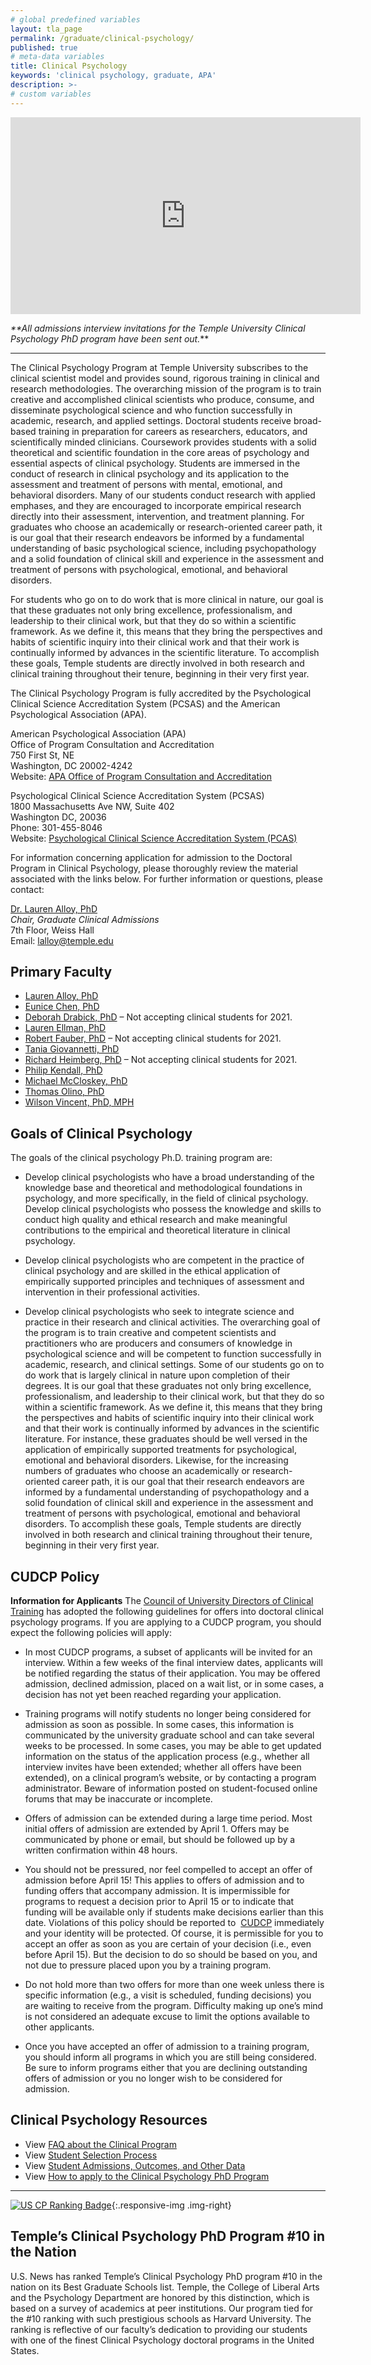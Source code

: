 ```yaml
---
# global predefined variables
layout: tla_page
permalink: /graduate/clinical-psychology/
published: true
# meta-data variables
title: Clinical Psychology
keywords: 'clinical psychology, graduate, APA'
description: >-
# custom variables
---
```


<div align="center" class="video-container"><iframe width="560" height="315" src="https://www.youtube.com/embed/cUJsqTpx1lA" frameborder="0" allow="accelerometer; autoplay; encrypted-media; gyroscope; picture-in-picture" allowfullscreen></iframe></div>

_**All admissions interview invitations for the Temple University Clinical Psychology PhD program have been sent out._**

___

The Clinical Psychology Program at Temple University subscribes to the clinical scientist model and provides sound, rigorous training in clinical and research methodologies. The overarching mission of the program is to train creative and accomplished clinical scientists who produce, consume, and disseminate psychological science and who function successfully in academic, research, and applied settings. Doctoral students receive broad-based training in preparation for careers as researchers, educators, and scientifically minded clinicians. Coursework provides students with a solid theoretical and scientific foundation in the core areas of psychology and essential aspects of clinical psychology. Students are immersed in the conduct of research in clinical psychology and its application to the assessment and treatment of persons with mental, emotional, and behavioral disorders. Many of our students conduct research with applied emphases, and they are encouraged to incorporate empirical research directly into their assessment, intervention, and treatment planning. For graduates who choose an academically or research-oriented career path, it is our goal that their research endeavors be informed by a fundamental understanding of basic psychological science, including psychopathology and a solid foundation of clinical skill and experience in the assessment and treatment of persons with psychological, emotional, and behavioral disorders.

For students who go on to do work that is more clinical in nature, our goal is that these graduates not only bring excellence, professionalism, and leadership to their clinical work, but that they do so within a scientific framework. As we define it, this means that they bring the perspectives and habits of scientific inquiry into their clinical work and that their work is continually informed by advances in the scientific literature. To accomplish these goals, Temple students are directly involved in both research and clinical training throughout their tenure, beginning in their very first year.

The Clinical Psychology Program is fully accredited by the Psychological Clinical Science Accreditation System (PCSAS) and the American Psychological Association (APA).

American Psychological Association (APA)<br/>
Office of Program Consultation and Accreditation<br/>
750 First St, NE<br/>
Washington, DC 20002-4242<br/>
Website: [APA Office of Program Consultation and Accreditation](http://www.apa.org/ed/accreditation/index.aspx)

Psychological Clinical Science Accreditation System (PCSAS)<br/>
1800 Massachusetts Ave NW, Suite 402<br/>
Washington DC, 20036<br/>
Phone: 301-455-8046<br/>
Website: [Psychological Clinical Science Accreditation System (PCAS)](http://www.pcsas.org/)<br/>

For information concerning application for admission to the Doctoral Program in Clinical Psychology, please thoroughly review the material associated with the links below. For further information or questions, please contact:

[Dr. Lauren Alloy, PhD](https://liberalarts.temple.edu/academics/faculty/alloy-lauren)<br/>
_Chair, Graduate Clinical Admissions_<br/>
7th Floor, Weiss Hall<br/>
Email: [lalloy@temple.edu](mailto:lalloy@temple.edu)<br/>

## Primary Faculty

- [Lauren Alloy, PhD](https://liberalarts.temple.edu/academics/faculty/alloy-lauren)
- [Eunice Chen, PhD](https://liberalarts.temple.edu/academics/faculty/chen-eunice)
- [Deborah Drabick, PhD](https://liberalarts.temple.edu/academics/faculty/drabick-deborah) – Not accepting clinical students for 2021.
- [Lauren Ellman, PhD](https://liberalarts.temple.edu/academics/faculty/ellman-lauren)
- [Robert Fauber, PhD](https://liberalarts.temple.edu/academics/faculty/fauber-robert) – Not accepting clinical students for 2021.
- [Tania Giovannetti, PhD](https://liberalarts.temple.edu/academics/faculty/giovannetti-tania) 
- [Richard Heimberg, PhD](https://liberalarts.temple.edu/academics/faculty/heimberg-richard) – Not accepting clinical students for 2021.
- [Philip Kendall, PhD](https://liberalarts.temple.edu/academics/faculty/kendall-philip-c)
- [Michael McCloskey, PhD](https://liberalarts.temple.edu/academics/faculty/mccloskey-michael) 
- [Thomas Olino, PhD](https://liberalarts.temple.edu/academics/faculty/olino-thomas)
- [Wilson Vincent, PhD, MPH](https://liberalarts.temple.edu/academics/faculty/vincent-wilson)

## Goals of Clinical Psychology
The goals of the clinical psychology Ph.D. training program are:

- Develop clinical psychologists who have a broad understanding of the knowledge base and theoretical and methodological foundations in psychology, and more specifically, in the field of clinical psychology.
Develop clinical psychologists who possess the knowledge and skills to conduct high quality and ethical research and make meaningful contributions to the empirical and theoretical literature in clinical psychology.

- Develop clinical psychologists who are competent in the practice of clinical psychology and are skilled in the ethical application of empirically supported principles and techniques of assessment and intervention in their professional activities.

- Develop clinical psychologists who seek to integrate science and practice in their research and clinical activities. The overarching goal of the program is to train creative and competent scientists and practitioners who are producers and consumers of knowledge in psychological science and will be competent to function successfully in academic, research, and clinical settings. Some of our students go on to do work that is largely clinical in nature upon completion of their degrees. It is our goal that these graduates not only bring excellence, professionalism, and leadership to their clinical work, but that they do so within a scientific framework. As we define it, this means that they bring the perspectives and habits of scientific inquiry into their clinical work and that their work is continually informed by advances in the scientific literature. For instance, these graduates should be well versed in the application of empirically supported treatments for psychological, emotional and behavioral disorders. Likewise, for the increasing numbers of graduates who choose an academically or research-oriented career path, it is our goal that their research endeavors are informed by a fundamental understanding of psychopathology and a solid foundation of clinical skill and experience in the assessment and treatment of persons with psychological, emotional and behavioral disorders. To accomplish these goals, Temple students are directly involved in both research and clinical training throughout their tenure, beginning in their very first year.

## CUDCP Policy
**Information for Applicants**
The [Council of University Directors of Clinical Training](http://www.cudcp.us/) has adopted the following guidelines for offers into doctoral clinical psychology programs. If you are applying to a CUDCP program, you should expect the following policies will apply:

- In most CUDCP programs, a subset of applicants will be invited for an interview. Within a few weeks of the final interview dates, applicants will be notified regarding the status of their application. You may be offered admission, declined admission, placed on a wait list, or in some cases, a decision has not yet been reached regarding your application.

- Training programs will notify students no longer being considered for admission as soon as possible. In some cases, this information is communicated by the university graduate school and can take several weeks to be processed. In some cases, you may be able to get updated information on the status of the application process (e.g., whether all interview invites have been extended; whether all offers have been extended), on a clinical program’s website, or by contacting a program administrator. Beware of information posted on student-focused online forums that may be inaccurate or incomplete.

- Offers of admission can be extended during a large time period. Most initial offers of admission are extended by April 1. Offers may be communicated by phone or email, but should be followed up by a written confirmation within 48 hours.

- You should not be pressured, nor feel compelled to accept an offer of admission before April 15! This applies to offers of admission and to funding offers that accompany admission. It is impermissible for programs to request a decision prior to April 15 or to indicate that funding will be available only if students make decisions earlier than this date. Violations of this policy should be reported to  [CUDCP](http://cudcp.wildapricot.org/contact) immediately and your identity will be protected. Of course, it is permissible for you to accept an offer as soon as you are certain of your decision (i.e., even before April 15). But the decision to do so should be based on you, and not due to pressure placed upon you by a training program.

 - Do not hold more than two offers for more than one week unless there is specific information (e.g., a visit is scheduled, funding decisions) you are waiting to receive from the program. Difficulty making up one’s mind is not considered an adequate excuse to limit the options available to other applicants.
 
- Once you have accepted an offer of admission to a training program, you should inform all programs in which you are still being considered. Be sure to inform programs either that you are declining outstanding offers of admission or you no longer wish to be considered for admission.

## Clinical Psychology Resources
- View [FAQ about the Clinical Program](https://docs.google.com/document/d/1a3OlOKNQYDsJjzckFgqLdNhapTf8HwcFyO2wtjRDiK0/edit?usp=sharing)
- View [Student Selection Process](https://docs.google.com/document/d/1kb87q_CaHzYuJBplAshF5x2Vze6u2qujZvsuPnnjlf4/edit?usp=sharing)
- View [Student Admissions, Outcomes, and Other Data](https://docs.google.com/document/d/1_4VGOo6n8MWj89HY-Doza2gcUM9vcGxdadRtlRc8iNc/edit?usp=sharing)
- View [How to apply to the Clinical Psychology PhD Program](https://docs.google.com/document/d/1pAgL4W8gTuzZ0kpF7Ua6zwcdKEfzsNKODWqGde2RQ8c/edit?usp=sharing)

___

[![US CP Ranking Badge](https://github.com/TULiberalArts/Psychology/blob/master/media/editedusnclinicalpsych2021.png?raw=true)](https://www.usnews.com/best-graduate-schools/top-health-schools/temple-university-216339){:.responsive-img .img-right}
## Temple’s Clinical Psychology PhD Program #10 in the Nation
U.S. News has ranked Temple’s Clinical Psychology PhD program #10 in the nation on its Best Graduate Schools list. Temple, the College of Liberal Arts and the Psychology Department are honored by this distinction, which is based on a survey of academics at peer institutions. Our program tied for the #10 ranking with such prestigious schools as Harvard University. The ranking is reflective of our faculty’s dedication to providing our students with one of the finest Clinical Psychology doctoral programs in the United States. 
